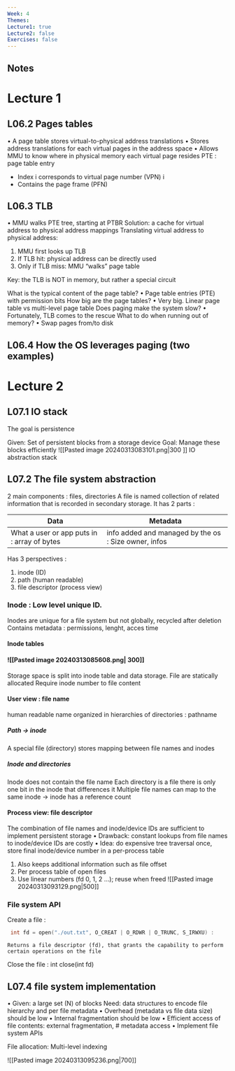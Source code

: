 ```yaml
---
Week: 4
Themes: 
Lecture1: true
Lecture2: false
Exercises: false
---
```


  

## Notes

  

# Lecture 1
## L06.2 Pages tables
• A page table stores virtual-to-physical address translations
• Stores address translations for each virtual pages in the address space
• Allows MMU to know where in physical memory each virtual page resides
PTE : page table entry 
- Index i corresponds to virtual page number (VPN) i
- Contains the page frame (PFN)
## L06.3 TLB
• MMU walks PTE tree, starting at PTBR
Solution: a cache for virtual address to physical address mappings
Translating virtual address to physical address:
1. MMU first looks up TLB 
2. If TLB hit: physical address can be directly used 
3. Only if TLB miss: MMU “walks” page table

Key: the TLB is NOT in memory, but rather a special circuit


What is the typical content of the page table? • Page table entries (PTE) with permission bits
How big are the page tables? • Very big. Linear page table vs multi-level page table 
Does paging make the system slow? • Fortunately, TLB comes to the rescue 
What to do when running out of memory? • Swap pages from/to disk

## L06.4 How the OS leverages paging (two examples)

	 
# Lecture 2

## L07.1 IO stack 
The goal is persistence 

Given: Set of persistent blocks from a storage device 
Goal: Manage these blocks efficiently
![[Pasted image 20240313083101.png|300 ]] 
IO abstraction stack 

## L07.2 The file system abstraction
2 main components : files, directories
A file is named collection of related information that is recorded in secondary storage. It has 2 parts : 

| Data                                        | Metadata                                             |
| ------------------------------------------- | ---------------------------------------------------- |
| What a user or app puts in : array of bytes | info added and managed by the os : Size owner, infos |
Has 3 perspectives : 
1. inode (ID)
2. path (human readable)
3. file descriptor (process view) 


### Inode :  Low level unique ID.
Inodes are unique for a file system but not globally, recycled after deletion
Contains metadata : permissions, lenght, acces time 
#### Inode tables 
#### ![[Pasted image 20240313085608.png| 300]]
Storage space is split into inode table and data storage. 
File are statically allocated
Require inode number to  file content


#### User view : file name 
human readable name organized in hierarchies of directories : pathname


##### Path -> inode
A special file (directory) stores mapping between file names and inodes

##### Inode and directories 
Inode does not contain the file name
Each directory is a file there is only one bit in the inode that differences it
Multiple file names can map to the same inode 
-> inode has a reference count


#### Process view: file descriptor
The combination of file names and inode/device IDs are sufficient to implement persistent storage
• Drawback: constant lookups from file names to inode/device IDs are costly
• Idea: do expensive tree traversal once, store final inode/device number in a per-process table 
 1. Also keeps additional information such as file offset 
2. Per process table of open files 
3. Use linear numbers (fd 0, 1, 2 …); reuse when freed
![[Pasted image 20240313093129.png|500]]
### File system API 

Create a file : 
```c
 int fd = open("./out.txt", O_CREAT | O_RDWR | O_TRUNC, S_IRWXU) :  
 ```
	Returns a file descriptor (fd), that grants the capability to perform certain operations on the file
Close the file : int close(int fd)
## L07.4 file system implementation
• Given: a large set (N) of blocks
Need: data structures to encode file hierarchy and per file metadata 
	• Overhead (metadata vs file data size) should be low 
	• Internal fragmentation should be low 
	• Efficient access of file contents: external fragmentation, # metadata access 
	• Implement file system APIs
	
File allocation: Multi-level indexing

![[Pasted image 20240313095236.png|700]]

